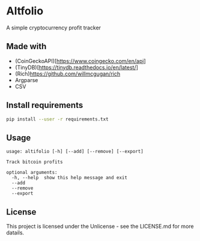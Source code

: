 # Altfolio
A simple cryptocurrency profit tracker

## Made with
- (CoinGeckoAPI)[https://www.coingecko.com/en/api]
- (TinyDB)[https://tinydb.readthedocs.io/en/latest/]
- (Rich)https://github.com/willmcgugan/rich
- Argparse
- CSV

## Install requirements
```bash
pip install --user -r requirements.txt
```

## Usage
```
usage: altifolio [-h] [--add] [--remove] [--export]

Track bitcoin profits

optional arguments:
  -h, --help  show this help message and exit
  --add
  --remove
  --export
```

## License
This project is licensed under the Unlicense - see the LICENSE.md for more datails.

